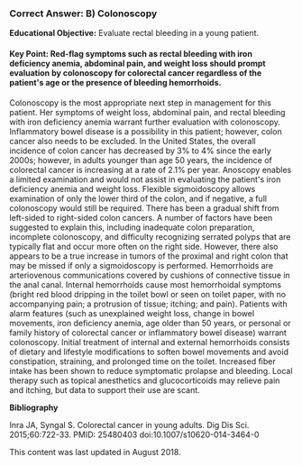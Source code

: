 
### Correct Answer: B) Colonoscopy 

**Educational Objective:** Evaluate rectal bleeding in a young patient.

#### **Key Point:** Red-flag symptoms such as rectal bleeding with iron deficiency anemia, abdominal pain, and weight loss should prompt evaluation by colonoscopy for colorectal cancer regardless of the patient's age or the presence of bleeding hemorrhoids.

Colonoscopy is the most appropriate next step in management for this patient. Her symptoms of weight loss, abdominal pain, and rectal bleeding with iron deficiency anemia warrant further evaluation with colonoscopy. Inflammatory bowel disease is a possibility in this patient; however, colon cancer also needs to be excluded. In the United States, the overall incidence of colon cancer has decreased by 3% to 4% since the early 2000s; however, in adults younger than age 50 years, the incidence of colorectal cancer is increasing at a rate of 2.1% per year.
Anoscopy enables a limited examination and would not assist in evaluating the patient's iron deficiency anemia and weight loss.
Flexible sigmoidoscopy allows examination of only the lower third of the colon, and if negative, a full colonoscopy would still be required. There has been a gradual shift from left-sided to right-sided colon cancers. A number of factors have been suggested to explain this, including inadequate colon preparation, incomplete colonoscopy, and difficulty recognizing serrated polyps that are typically flat and occur more often on the right side. However, there also appears to be a true increase in tumors of the proximal and right colon that may be missed if only a sigmoidoscopy is performed.
Hemorrhoids are arteriovenous communications covered by cushions of connective tissue in the anal canal. Internal hemorrhoids cause most hemorrhoidal symptoms (bright red blood dripping in the toilet bowl or seen on toilet paper, with no accompanying pain; a protrusion of tissue; itching; and pain). Patients with alarm features (such as unexplained weight loss, change in bowel movements, iron deficiency anemia, age older than 50 years, or personal or family history of colorectal cancer or inflammatory bowel disease) warrant colonoscopy. Initial treatment of internal and external hemorrhoids consists of dietary and lifestyle modifications to soften bowel movements and avoid constipation, straining, and prolonged time on the toilet. Increased fiber intake has been shown to reduce symptomatic prolapse and bleeding. Local therapy such as topical anesthetics and glucocorticoids may relieve pain and itching, but data to support their use are scant.

**Bibliography**

Inra JA, Syngal S. Colorectal cancer in young adults. Dig Dis Sci. 2015;60:722-33. PMID: 25480403 doi:10.1007/s10620-014-3464-0

This content was last updated in August 2018.